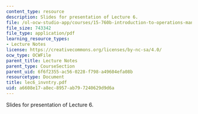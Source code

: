 ```yaml
---
content_type: resource
description: Slides for presentation of Lecture 6.
file: /ol-ocw-studio-app/courses/15-760b-introduction-to-operations-management-spring-2004/a6608e17a8ec8957ab797240629d9d6a_lec6_invntry.pdf
file_size: 743342
file_type: application/pdf
learning_resource_types:
- Lecture Notes
license: https://creativecommons.org/licenses/by-nc-sa/4.0/
ocw_type: OCWFile
parent_title: Lecture Notes
parent_type: CourseSection
parent_uid: 6f6f2355-ac56-0228-f798-a49604efa08b
resourcetype: Document
title: lec6_invntry.pdf
uid: a6608e17-a8ec-8957-ab79-7240629d9d6a
---
```

Slides for presentation of Lecture 6.